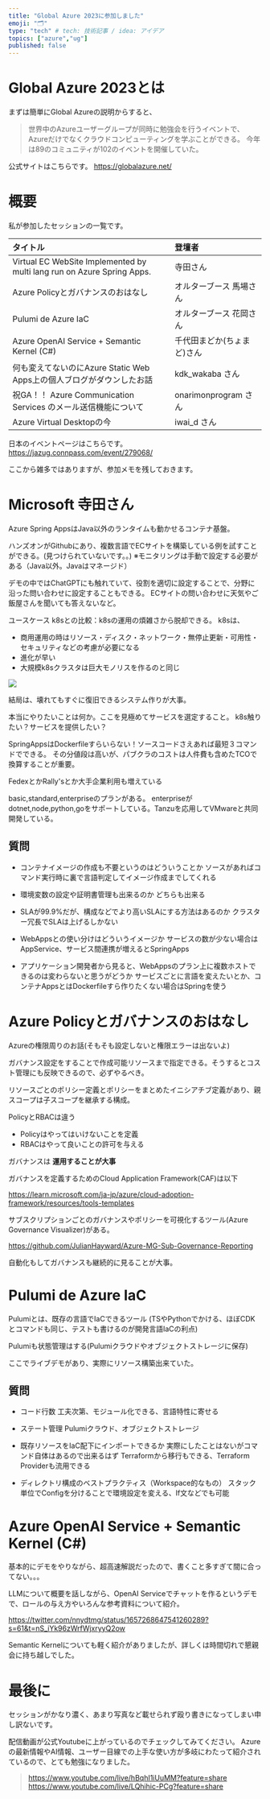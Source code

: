 ```yaml
---
title: "Global Azure 2023に参加しました"
emoji: "🗂"
type: "tech" # tech: 技術記事 / idea: アイデア
topics: ["azure","ug"]
published: false
---
```


# Global Azure 2023とは

まずは簡単にGlobal Azureの説明からすると、

> 世界中のAzureユーザーグループが同時に勉強会を行うイベントで、Azureだけでなくクラウドコンピューティングを学ぶことができる。
> 今年は89のコミュニティが102のイベントを開催していた。

公式サイトはこちらです。
https://globalazure.net/

# 概要

私が参加したセッションの一覧です。

|タイトル|登壇者|
|:--|:--|
|Virtual EC WebSite Implemented by multi lang run on Azure Spring Apps.|寺田さん|
|Azure Policyとガバナンスのおはなし|オルターブース 馬場さん|
|Pulumi de Azure IaC|オルターブース 花岡さん|
|Azure OpenAI Service + Semantic Kernel (C#)|千代田まどか(ちょまど)さん|
|何も変えてないのにAzure Static Web Apps上の個人ブログがダウンしたお話|kdk_wakaba さん|
|祝GA！！ Azure Communication Services のメール送信機能について|onarimonprogram さん|
|Azure Virtual Desktopの今|iwai_d さん|

日本のイベントページはこちらです。
https://jazug.connpass.com/event/279068/

ここから雑多ではありますが、参加メモを残しておきます。

# Microsoft 寺田さん

Azure Spring AppsはJava以外のランタイムも動かせるコンテナ基盤。

ハンズオンがGithubにあり、複数言語でECサイトを構築している例を試すことができる。(見つけられていないです。。)
※モニタリングは手動で設定する必要がある（Java以外。Javaはマネージド）

デモの中ではChatGPTにも触れていて、役割を適切に設定することで、分野に沿った問い合わせに設定することもできる。
ECサイトの問い合わせに天気やご飯屋さんを聞いても答えないなど。

ユースケース
k8sとの比較：k8sの運用の煩雑さから脱却できる。
k8sは、
* 商用運用の時はリソース・ディスク・ネットワーク・無停止更新・可用性・セキュリティなどの考慮が必要になる
* 進化が早い
* 大規模k8sクラスタは巨大モノリスを作るのと同じ

![](https://storage.googleapis.com/zenn-user-upload/0ccba8cd38c5-20230513.jpeg)


結局は、壊れてもすぐに復旧できるシステム作りが大事。

本当にやりたいことは何か。ここを見極めてサービスを選定すること。
k8s触りたい？サービスを提供したい？


SpringAppsはDockerfileすらいらない！ソースコードさえあれば最短３コマンドでできる。
その分値段は高いが、パブクラのコストは人件費も含めたTCOで換算することが重要。

FedexとかRally'sとか大手企業利用も増えている

basic,standard,enterpriseのプランがある。
enterpriseがdotnet,node,python,goをサポートしている。Tanzuを応用してVMwareと共同開発している。


## 質問
* コンテナイメージの作成も不要というのはどういうことか
ソースがあればコマンド実行時に裏で言語判定してイメージ作成までしてくれる

* 環境変数の設定や証明書管理も出来るのか
どちらも出来る

* SLAが99.9%だが、構成などでより高いSLAにする方法はあるのか
クラスター冗長でSLAは上げるしかない

* WebAppsとの使い分けはどういうイメージか
サービスの数が少ない場合はAppService、サービス間連携が増えるとSpringApps

* アプリケーション開発者から見ると、WebAppsのプラン上に複数ホストできるのは変わらないと思うがどうか
サービスごとに言語を変えたいとか、コンテナAppsとはDockerfileすら作りたくない場合はSpringを使う


# Azure Policyとガバナンスのおはなし

Azureの権限周りのお話(そもそも設定しないと権限エラーは出ないよ)

ガバナンス設定をすることで作成可能リソースまで指定できる。そうするとコスト管理にも反映できるので、必ずやるべき。

リソースごとのポリシー定義とポリシーをまとめたイニシアチブ定義があり、親スコープは子スコープを継承する構成。

PolicyとRBACは違う
* Policyはやってはいけないことを定義
* RBACはやって良いことの許可を与える

ガバナンスは **運用することが大事** 

ガバナンスを定義するためのCloud Application Framework(CAF)は以下

https://learn.microsoft.com/ja-jp/azure/cloud-adoption-framework/resources/tools-templates


サブスクリプションごとのガバナンスやポリシーを可視化するツール(Azure Governance Visualizer)がある。

https://github.com/JulianHayward/Azure-MG-Sub-Governance-Reporting

自動化もしてガバナンスも継続的に見ることが大事。



# Pulumi de Azure IaC

Pulumiとは、既存の言語でIaCできるツール
(TSやPythonでかける、ほぼCDKとコマンドも同じ、テストも書けるのが開発言語IaCの利点)

Pulumiも状態管理はする(Pulumiクラウドやオブジェクトストレージに保存)

ここでライブデモがあり、実際にリソース構築出来ていた。

## 質問

* コード行数
工夫次第、モジュール化できる、言語特性に寄せる

* ステート管理
Pulumiクラウド、オブジェクトストレージ

* 既存リソースをIaC配下にインポートできるか
実際にしたことはないがコマンド自体はあるので出来るはず
Terraformから移行もできる、Terraform Providerも流用できる

* ディレクトリ構成のベストプラクティス（Workspace的なもの）
スタック単位でConfigを分けることで環境設定を変える、If文などでも可能



# Azure OpenAI Service + Semantic Kernel (C#)

基本的にデモをやりながら、超高速解説だったので、書くこと多すぎて間に合ってない。。。

LLMについて概要を話しながら、OpenAI Serviceでチャットを作るというデモで、ロールの与え方やいろんな参考資料について紹介。

https://twitter.com/nnydtmg/status/1657268647541260289?s=61&t=nS_iYk96zWrfWjxryyQ2ow

Semantic Kernelについても軽く紹介がありましたが、詳しくは時間切れで懇親会に持ち越しでした。


# 最後に

セッションがかなり濃く、あまり写真など載せられず殴り書きになってしまい申し訳ないです。

配信動画が公式Youtubeに上がっているのでチェックしてみてください。
Azureの最新情報やAI情報、ユーザー目線での上手な使い方が多岐にわたって紹介されているので、とても勉強になりました。

> https://www.youtube.com/live/hBqhI1iUuMM?feature=share
> https://www.youtube.com/live/LQhihic-PCg?feature=share
